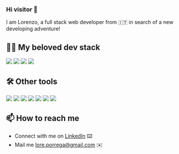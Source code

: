 ### Hi visitor 👋

I am Lorenzo,
a full stack web developer from 🇮🇹
in search of a new developing adventure!

## 🧑‍💻 My beloved dev stack 

<p align="left">
  <img src="https://img.shields.io/badge/Laravel-%23FF2D20.svg?logo=laravel&logoColor=white" />
  <img src="https://img.shields.io/badge/Vue.js-4FC08D?logo=vuedotjs&logoColor=fff" />
  <img src="https://img.shields.io/badge/php-%23777BB4.svg?&logo=php&logoColor=white" />
  <img src="https://img.shields.io/badge/Tailwind%20CSS-%2338B2AC.svg?logo=tailwind-css&logoColor=white" />
</p>

## 🛠 Other tools 

<p align="left">
  <img src="https://img.shields.io/badge/Git-F05032?logo=git&logoColor=fff" />
  <img src="https://img.shields.io/badge/Bootstrap-7952B3?logo=bootstrap&logoColor=fff" />
  <img src="https://img.shields.io/badge/MySQL-4479A1?logo=mysql&logoColor=fff" />
  <img src="https://img.shields.io/badge/MySQL-4479A1?logo=mysql&logoColor=fff" />
  <img src="https://img.shields.io/badge/JavaScript-F7DF1E?logo=javascript&logoColor=000" />
  <img src="https://img.shields.io/badge/DigitalOcean-%230167ff.svg?logo=digitalOcean&logoColor=white" />
  <img src="https://img.shields.io/badge/Figma-F24E1E?logo=figma&logoColor=white" />
</p>

## 📫 How to reach me

- Connect with me on [LinkedIn](https://www.linkedin.com/in/lorenzo-porrega/) ⌨️
- Mail me [lore.porrega@gmail.com](mailto:lore.porrega@gmail.com) ✉️
